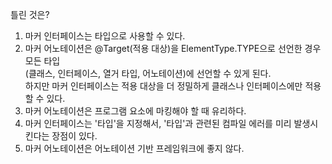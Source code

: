 틀린 것은?

1) 마커 인터페이스는 타입으로 사용할 수 있다.
2) 마커 어노테이션은 @Target(적용 대상)을 ElementType.TYPE으로 선언한 경우 모든 타입   
(클래스, 인터페이스, 열거 타입, 어노테이션)에 선언할 수 있게 된다.    
하지만 마커 인터페이스는 적용 대상을 더 정밀하게 클래스나 인터페이스에만 적용 할 수 있다. 
3) 마커 어노테이션은 프로그램 요소에 마킹해야 할 때 유리하다.
4) 마커 인터페이스는 '타입'을 지정해서, '타입'과 관련된 컴파일 에러를 미리 발생시킨다는 장점이 있다.
5) 마커 어노테이션은 어노테이션 기반 프레임워크에 좋지 않다.